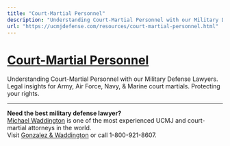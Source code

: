 ```yaml
---
title: "Court-Martial Personnel"
description: "Understanding Court-Martial Personnel with our Military Defense Lawyers. Legal insights for Army, Air Force, Navy, &amp; Marine court martials. Protecting your rights."
url: "https://ucmjdefense.com/resources/court-martial-personnel.html"
---
```


# [Court-Martial Personnel](https://ucmjdefense.com/resources/court-martial-personnel.html)

Understanding Court-Martial Personnel with our Military Defense Lawyers. Legal insights for Army, Air Force, Navy, &amp; Marine court martials. Protecting your rights.

---

**Need the best military defense lawyer?**  
[Michael Waddington](https://ucmjdefense.com/attorneys/michael-stewart-waddington-partner.html) is one of the most experienced UCMJ and court-martial attorneys in the world.  
Visit [Gonzalez & Waddington](https://ucmjdefense.com) or call 1-800-921-8607.
